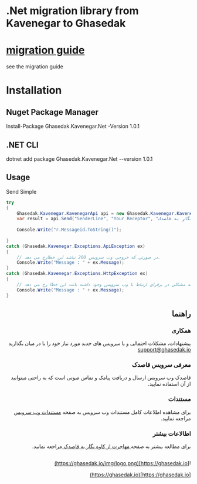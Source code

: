 
# .Net migration library from Kavenegar to Ghasedak

# <a href="https://ghasedak.io/kavenegar">migration guide</a>

see the migration guide

# Installation
  
## Nuget Package Manager
   Install-Package Ghasedak.Kavenegar.Net -Version 1.0.1
## .NET CLI 
   dotnet add package Ghasedak.Kavenegar.Net --version 1.0.1

## Usage
Send Simple

```c#
try
{
	Ghasedak.Kavenegar.KavenegarApi api = new Ghasedak.Kavenegar.KavenegarApi("Your Api Key");
	var result = api.Send("SenderLine", "Your Receptor", "مهاجرت از کاوه نگار به قاصدک");
	
	Console.Write("r.Messageid.ToString()");
  
}
catch (Ghasedak.Kavenegar.Exceptions.ApiException ex) 
{
	// در صورتی که خروجی وب سرویس 200 نباشد این خطارخ می دهد.
	Console.Write("Message : " + ex.Message);
}
catch (Ghasedak.Kavenegar.Exceptions.HttpException ex) 
{
	// در زمانی که مشکلی در برقرای ارتباط با وب سرویس وجود داشته باشد این خطا رخ می دهد
	Console.Write("Message : " + ex.Message);
}
```
 
<div dir='rtl'>
	
## راهنما


### همکاری
پیشنهادات، مشکلات احتمالی و یا سرویس های جدید مورد نیاز خود را با در میان بگذارید <a href="mailto:support@ghasedak.io?Subject=Kavenegar-SDK" target="_top">support@ghasedak.io</a>
  

### معرفی سرویس قاصدک

قاصدک وب سرویس ارسال و دریافت پیامک و تماس صوتی است که به راحتی میتوانید از آن استفاده نمایید.
 
### مستندات

برای مشاهده اطلاعات کامل مستندات وب سرویس به صفحه [مستندات وب سرویس](https://ghasedak.io/developers) مراجعه نمایید.

 
### اطالاعات بیشتر
برای مطالعه بیشتر به صفحه[ مهاجرت از کاوه نگار به قاصدک ](https://ghasedak.io/kavenegar) مراجعه نمایید.

##
![https://ghasedak.io](https://ghasedak.io/img/logo.png)		

[https://ghasedak.io](https://ghasedak.io)	

</div>



